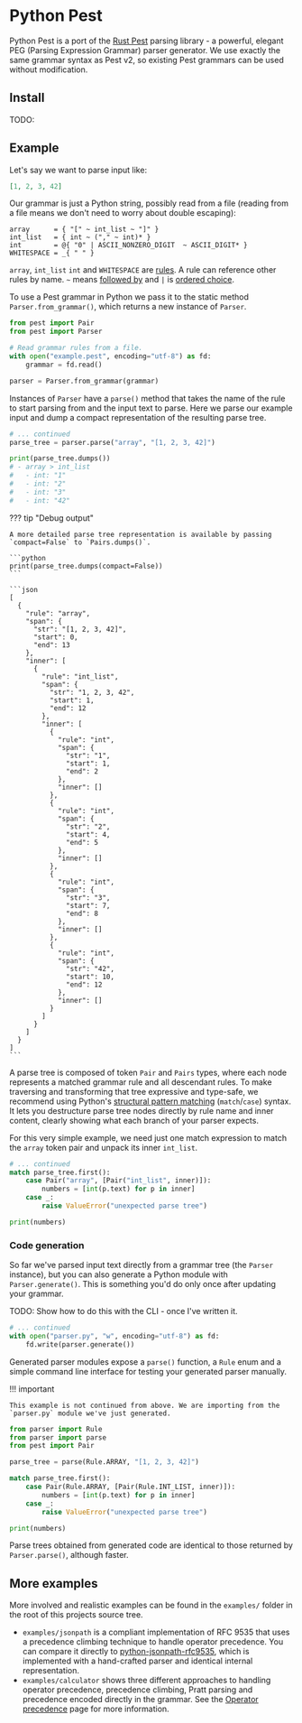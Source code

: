 # Python Pest

Python Pest is a port of the [Rust Pest](https://pest.rs/) parsing library - a powerful, elegant PEG (Parsing Expression Grammar) parser generator. We use exactly the same grammar syntax as Pest v2, so existing Pest grammars can be used without modification.

## Install

TODO:

## Example

Let's say we want to parse input like:

```json
[1, 2, 3, 42]
```

Our grammar is just a Python string, possibly read from a file (reading from a file means we don't need to worry about double escaping):

```
array      = { "[" ~ int_list ~ "]" }
int_list   = { int ~ ("," ~ int)* }
int        = @{ "0" | ASCII_NONZERO_DIGIT  ~ ASCII_DIGIT* }
WHITESPACE = _{ " " }
```

`array`, `int_list` `int` and `WHITESPACE` are [rules](overview.md#grammar-rule). A rule can reference other rules by name. `~` means [followed by](overview.md#sequence) and `|` is [ordered choice](overview.md#ordered-choice).

To use a Pest grammar in Python we pass it to the static method `Parser.from_grammar()`, which returns a new instance of `Parser`.

```python
from pest import Pair
from pest import Parser

# Read grammar rules from a file.
with open("example.pest", encoding="utf-8") as fd:
    grammar = fd.read()

parser = Parser.from_grammar(grammar)
```

Instances of `Parser` have a `parse()` method that takes the name of the rule to start parsing from and the input text to parse. Here we parse our example input and dump a compact representation of the resulting parse tree.

```python
# ... continued
parse_tree = parser.parse("array", "[1, 2, 3, 42]")

print(parse_tree.dumps())
# - array > int_list
#   - int: "1"
#   - int: "2"
#   - int: "3"
#   - int: "42"
```

??? tip "Debug output"

    A more detailed parse tree representation is available by passing `compact=False` to `Pairs.dumps()`.

    ```python
    print(parse_tree.dumps(compact=False))
    ```

    ```json
    [
      {
        "rule": "array",
        "span": {
          "str": "[1, 2, 3, 42]",
          "start": 0,
          "end": 13
        },
        "inner": [
          {
            "rule": "int_list",
            "span": {
              "str": "1, 2, 3, 42",
              "start": 1,
              "end": 12
            },
            "inner": [
              {
                "rule": "int",
                "span": {
                  "str": "1",
                  "start": 1,
                  "end": 2
                },
                "inner": []
              },
              {
                "rule": "int",
                "span": {
                  "str": "2",
                  "start": 4,
                  "end": 5
                },
                "inner": []
              },
              {
                "rule": "int",
                "span": {
                  "str": "3",
                  "start": 7,
                  "end": 8
                },
                "inner": []
              },
              {
                "rule": "int",
                "span": {
                  "str": "42",
                  "start": 10,
                  "end": 12
                },
                "inner": []
              }
            ]
          }
        ]
      }
    ]
    ```

A parse tree is composed of token `Pair` and `Pairs` types, where each node represents a matched grammar rule and all descendant rules. To make traversing and transforming that tree expressive and type-safe, we recommend using Python's [structural pattern matching](https://peps.python.org/pep-0636/) (`match`/`case`) syntax. It lets you destructure parse tree nodes directly by rule name and inner content, clearly showing what each branch of your parser expects.

For this very simple example, we need just one match expression to match the `array` token pair and unpack its inner `int_list`.

```python
# ... continued
match parse_tree.first():
    case Pair("array", [Pair("int_list", inner)]):
        numbers = [int(p.text) for p in inner]
    case _:
        raise ValueError("unexpected parse tree")

print(numbers)
```

### Code generation

So far we've parsed input text directly from a grammar tree (the `Parser` instance), but you can also generate a Python module with `Parser.generate()`. This is something you'd do only once after updating your grammar.

TODO: Show how to do this with the CLI - once I've written it.

```python
# ... continued
with open("parser.py", "w", encoding="utf-8") as fd:
    fd.write(parser.generate())
```

Generated parser modules expose a `parse()` function, a `Rule` enum and a simple command line interface for testing your generated parser manually.

!!! important

    This example is not continued from above. We are importing from the `parser.py` module we've just generated.

```python
from parser import Rule
from parser import parse
from pest import Pair

parse_tree = parse(Rule.ARRAY, "[1, 2, 3, 42]")

match parse_tree.first():
    case Pair(Rule.ARRAY, [Pair(Rule.INT_LIST, inner)]):
        numbers = [int(p.text) for p in inner]
    case _:
        raise ValueError("unexpected parse tree")

print(numbers)
```

Parse trees obtained from generated code are identical to those returned by `Parser.parse()`, although faster.

## More examples

More involved and realistic examples can be found in the `examples/` folder in the root of this projects source tree.

- `examples/jsonpath` is a compliant implementation of RFC 9535 that uses a precedence climbing technique to handle operator precedence. You can compare it directly to [python-jsonpath-rfc9535](https://github.com/jg-rp/python-jsonpath-rfc9535), which is implemented with a hand-crafted parser and identical internal representation.
- `examples/calculator` shows three different approaches to handling operator precedence, precedence climbing, Pratt parsing and precedence encoded directly in the grammar. See the [Operator precedence](precedence.md) page for more information.
